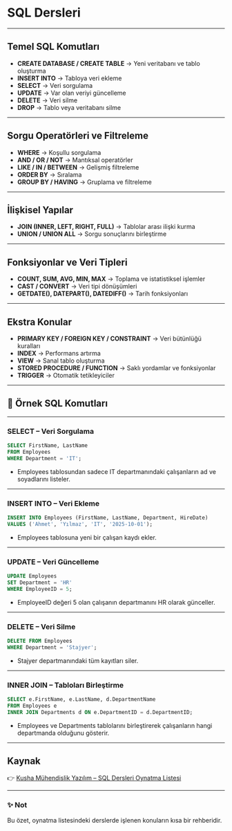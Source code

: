 #  SQL Dersleri 

---

##  Temel SQL Komutları
- **CREATE DATABASE / CREATE TABLE** → Yeni veritabanı ve tablo oluşturma  
- **INSERT INTO** → Tabloya veri ekleme  
- **SELECT** → Veri sorgulama  
- **UPDATE** → Var olan veriyi güncelleme  
- **DELETE** → Veri silme  
- **DROP** → Tablo veya veritabanı silme  

---

##  Sorgu Operatörleri ve Filtreleme
- **WHERE** → Koşullu sorgulama  
- **AND / OR / NOT** → Mantıksal operatörler  
- **LIKE / IN / BETWEEN** → Gelişmiş filtreleme  
- **ORDER BY** → Sıralama  
- **GROUP BY / HAVING** → Gruplama ve filtreleme  

---

##  İlişkisel Yapılar
- **JOIN (INNER, LEFT, RIGHT, FULL)** → Tablolar arası ilişki kurma  
- **UNION / UNION ALL** → Sorgu sonuçlarını birleştirme  

---

##  Fonksiyonlar ve Veri Tipleri
- **COUNT, SUM, AVG, MIN, MAX** → Toplama ve istatistiksel işlemler  
- **CAST / CONVERT** → Veri tipi dönüşümleri  
- **GETDATE(), DATEPART(), DATEDIFF()** → Tarih fonksiyonları  

---

##  Ekstra Konular
- **PRIMARY KEY / FOREIGN KEY / CONSTRAINT** → Veri bütünlüğü kuralları  
- **INDEX** → Performans artırma  
- **VIEW** → Sanal tablo oluşturma  
- **STORED PROCEDURE / FUNCTION** → Saklı yordamlar ve fonksiyonlar  
- **TRIGGER** → Otomatik tetikleyiciler  

---

## 📝 Örnek SQL Komutları

---

###  SELECT – Veri Sorgulama
```sql
SELECT FirstName, LastName 
FROM Employees 
WHERE Department = 'IT';
```
- Employees tablosundan sadece IT departmanındaki çalışanların ad ve soyadlarını listeler.
 
 ---

### INSERT INTO – Veri Ekleme
```sql
INSERT INTO Employees (FirstName, LastName, Department, HireDate)
VALUES ('Ahmet', 'Yılmaz', 'IT', '2025-10-01');
```
- Employees tablosuna yeni bir çalışan kaydı ekler.
 
---
### UPDATE – Veri Güncelleme
```sql
UPDATE Employees
SET Department = 'HR'
WHERE EmployeeID = 5;
```
- EmployeeID değeri 5 olan çalışanın departmanını HR olarak günceller.

---
### DELETE – Veri Silme
```sql
DELETE FROM Employees
WHERE Department = 'Stajyer';
```
- Stajyer departmanındaki tüm kayıtları siler.
 
---
### INNER JOIN – Tabloları Birleştirme
```sql
SELECT e.FirstName, e.LastName, d.DepartmentName
FROM Employees e
INNER JOIN Departments d ON e.DepartmentID = d.DepartmentID;
```
- Employees ve Departments tablolarını birleştirerek çalışanların hangi departmanda olduğunu gösterir.

---

##  Kaynak
👉 [Kusha Mühendislik Yazılım – SQL Dersleri Oynatma Listesi](https://www.youtube.com/playlist?list=PLW1Q9KyCBcbRuKW77t5McRJHyITU85VaA)

---

### ✨ Not
Bu özet, oynatma listesindeki derslerde işlenen konuların kısa bir rehberidir.  
